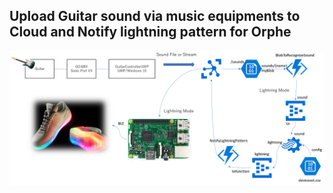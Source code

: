 ## Upload Guitar sound via music equipments to Cloud and Notify lightning pattern for Orphe 
![service construction](../../images/UploadSoundToOrphe.png) 
